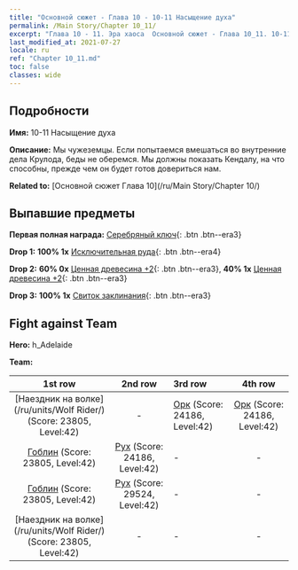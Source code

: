 ```yaml
---
title: "Основной сюжет - Глава 10 - 10-11 Насыщение духа"
permalink: /Main Story/Chapter 10_11/
excerpt: "Глава 10 - 11. Эра хаоса  Основной сюжет - Глава 10_11. 10-11 Насыщение духа"
last_modified_at: 2021-07-27
locale: ru
ref: "Chapter 10_11.md"
toc: false
classes: wide
---
```


## Подробности

 **Имя:** 10-11 Насыщение духа

 **Описание:** Мы чужеземцы. Если попытаемся вмешаться во внутренние дела Крулода, беды не оберемся. Мы должны показать Кендалу, на что способны, прежде чем он будет готов довериться нам.

 **Related to:** [Основной сюжет Глава 10](/ru/Main Story/Chapter 10/)

## Выпавшие предметы

 **Первая полная награда:** [Серебряный ключ](/ItemsRU/con_693/){: .btn .btn--era3}

 **Drop 1:** **100% 1x** [Исключительная руда](/ItemsRU/mat_33/){: .btn .btn--era4}

 **Drop 2:** **60% 0x** [Ценная древесина +2](/ItemsRU/mat_27/){: .btn .btn--era3}, **40% 1x** [Ценная древесина +2](/ItemsRU/mat_27/){: .btn .btn--era3}

 **Drop 3:** **100% 1x** [Свиток заклинания](/ItemsRU/con_694/){: .btn .btn--era3}


## Fight against Team
 **Hero:** h_Adelaide

 **Team:**


  | 1st row | 2nd row | 3rd row | 4th row |
  |:----:|:----:|:----|:----:|
  | [Наездник на волке](/ru/units/Wolf Rider/) (Score: 23805, Level:42)  | - | [Орк](/ru/units/Orc/) (Score: 24186, Level:42)  | [Орк](/ru/units/Orc/) (Score: 24186, Level:42)  |
  | [Гоблин](/ru/units/Goblin/) (Score: 23805, Level:42)  | [Рух](/ru/units/Roc/) (Score: 24186, Level:42)  | - | - |
  | [Гоблин](/ru/units/Goblin/) (Score: 23805, Level:42)  | [Рух](/ru/units/Roc/) (Score: 29524, Level:42)  | - | - |
  | [Наездник на волке](/ru/units/Wolf Rider/) (Score: 23805, Level:42)  | - | - | - |



